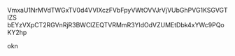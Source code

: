 VmxaU1NrMVdTWGxTV0d4VVlXczFVbFpyVWtOVVJrVjVUbGhPVG1KSGVGTlZS
bEYzVXpCT2RGVnRjR3BWClZEQTVRMmR3YldOdVZUMEtDbk4xYWc9PQoKY2hp

okn